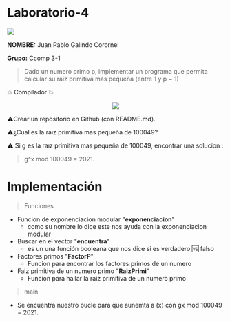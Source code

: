# Laboratorio-4
 
 
 <p align="left">
 <img src=https://i.postimg.cc/50Ch8vPG/UCSP.png> 
</p>


**NOMBRE:** Juan Pablo Galindo Corornel

**Grupo:** Ccomp 3-1

> Dado un numero primo p, implementar un programa que permita calcular su raíz primitiva mas pequeña (entre 1 y p − 1)

:boom:  Compilador  :boom:

<p align="center">
<img src= https://i.postimg.cc/nzG6dZJY/replit-logo.png)](https://postimg.cc/ygWQdMWk)>
</p>


:warning:Crear un repositorio en Github (con README.md).


:warning:¿Cual es la raız primitiva mas pequeña de 100049?


:warning: Si g es la raız primitiva mas pequeña de 100049, encontrar una solucion :

>   g^x mod 100049 = 2021.

# Implementación
> Funciones
- Funcion de exponenciacion modular  "**exponenciacion**"
  - como su nombre lo dice este nos ayuda con la exponenciacion modular
- Buscar  en el vector "**encuentra**"
  - es un una función booleana que nos dice si es verdadero 🆚 falso
- Factores primos  "**FactorP**"
  - Funcion para encontrar los factores primos de un numero
- Faiz primitiva de un numero primo "**RaizPrimi**"
  - Funcion para hallar la raiz primitiva de un numero primo 
> main

- Se encuentra nuestro bucle para que aunemta a (x) con gx mod 100049 = 2021.
